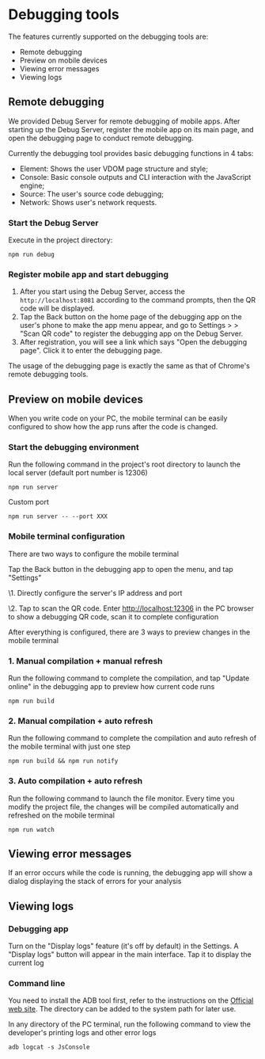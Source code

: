 # Debugging tools

The features currently supported on the debugging tools are:

- Remote debugging
- Preview on mobile devices
- Viewing error messages
- Viewing logs

## Remote debugging

We provided Debug Server for remote debugging of mobile apps. After starting up the Debug Server, register the mobile app on its main page, and open the debugging page to conduct remote debugging.

Currently the debugging tool provides basic debugging functions in 4 tabs:

- Element: Shows the user VDOM page structure and style;
- Console: Basic console outputs and CLI interaction with the JavaScript engine;
- Source: The user's source code debugging;
- Network: Shows user's network requests.

### Start the Debug Server

Execute in the project directory:

```
npm run debug
```

### Register mobile app and start debugging

1. After you start using the Debug Server, access the `http://localhost:8081` according to the command prompts, then the QR code will be displayed.
2. Tap the Back button on the home page of the debugging app on the user's phone to make the app menu appear, and go to Settings > > "Scan QR code" to register the debugging app on the Debug Server.
3. After registration, you will see a link which says "Open the debugging page". Click it to enter the debugging page.

The usage of the debugging page is exactly the same as that of Chrome's remote debugging tools.

## Preview on mobile devices

When you write code on your PC, the mobile terminal can be easily configured to show how the app runs after the code is changed.

### Start the debugging environment

Run the following command in the project's root directory to launch the local server (default port number is 12306)

```
npm run server
```

Custom port

```
npm run server -- --port XXX
```

### Mobile terminal configuration

There are two ways to configure the mobile terminal

Tap the Back button in the debugging app to open the menu, and tap "Settings"

\1. Directly configure the server's IP address and port

\2. Tap to scan the QR code. Enter [http://localhost:12306](http://localhost:12306/) in the PC browser to show a debugging QR code, scan it to complete configuration

After everything is configured, there are 3 ways to preview changes in the mobile terminal

### 1. Manual compilation + manual refresh

Run the following command to complete the compilation, and tap "Update online" in the debugging app to preview how current code runs

```
npm run build
```

### 2. Manual compilation + auto refresh

Run the following command to complete the compilation and auto refresh of the mobile terminal with just one step

```
npm run build && npm run notify
```

### 3. Auto compilation + auto refresh

Run the following command to launch the file monitor. Every time you modify the project file, the changes will be compiled automatically and refreshed on the mobile terminal

```
npm run watch
```

## Viewing error messages

If an error occurs while the code is running, the debugging app will show a dialog displaying the stack of errors for your analysis

## Viewing logs

### Debugging app

Turn on the "Display logs" feature (it's off by default) in the Settings. A "Display logs" button will appear in the main interface. Tap it to display the current log

### Command line

You need to install the ADB tool first, refer to the instructions on the [Official web site](https://developer.android.com/studio/releases/platform-tools.html). The directory can be added to the system path for later use.

In any directory of the PC terminal, run the following command to view the developer's printing logs and other error logs

```
adb logcat -s JsConsole
```